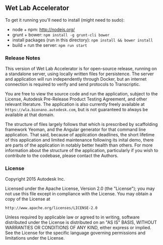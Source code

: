## Wet Lab Accelerator

To get it running you'll need to install (might need to sudo):

- node + npm: http://nodejs.org/
- grunt + bower: `npm install -g grunt-cli bower`
- install packages (run in this directory): `npm install && bower install`
- build + run the server: `npm run start`

### Release Notes

This version of Wet Lab Accelerator is for open-source release, running on a standalone server, using locally written files for persistence. The server and application will run independently through Docker, but an internet connection is required to verify and send protocols to Transcriptic.

You are free to view the source code and run the application, subject to the License, Autodesk Pre-Release Product Testing Agreement, and other relevant literature. The application is also currently freely available at `https://wla.bionano.autodesk.com`, but is not guaranteed to always be available at that domain.

The structure of files largely follows that which is prescribed by scaffolding framework Yeoman, and the Angular generator for that command line application. That said, because of application deadlines, the short lifetime of this application and limited maintenance following its inital demo, there are parts of the application in notably better health than others. For more information about the structure of the application, particularly if you wish to contribute to the codebase, please contact the Authors.

### License

Copyright 2015 Autodesk Inc.

Licensed under the Apache License, Version 2.0 (the "License");
you may not use this file except in compliance with the License.
You may obtain a copy of the License at

    http://www.apache.org/licenses/LICENSE-2.0

Unless required by applicable law or agreed to in writing, software
distributed under the License is distributed on an "AS IS" BASIS,
WITHOUT WARRANTIES OR CONDITIONS OF ANY KIND, either express or implied.
See the License for the specific language governing permissions and
limitations under the License.

